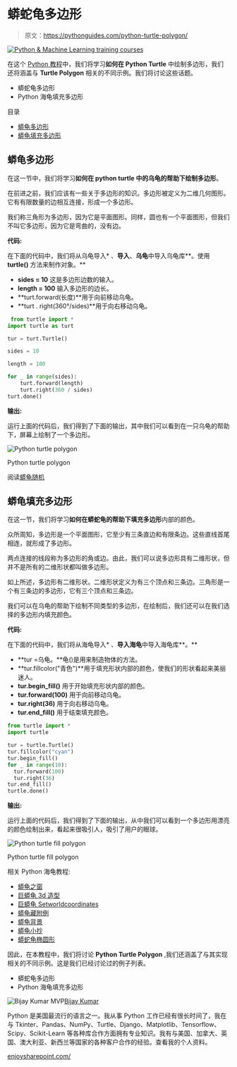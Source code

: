 # 蟒蛇龟多边形

> 原文：<https://pythonguides.com/python-turtle-polygon/>

[![Python & Machine Learning training courses](img/49ec9c6da89a04c9f45bab643f8c765c.png)](https://sharepointsky.teachable.com/p/python-and-machine-learning-training-course)

在这个 [Python 教程](https://pythonguides.com/python-hello-world-program/)中，我们将学习**如何在 Python Turtle** 中绘制多边形，我们还将涵盖与 **Turtle Polygon** 相关的不同示例。我们将讨论这些话题。

*   蟒蛇龟多边形
*   Python 海龟填充多边形

目录

[](#)

*   [蟒龟多边形](#Python_turtle_polygon "Python turtle polygon")
*   [蟒龟填充多边形](#Python_turtle_fill_polygon "Python turtle fill polygon")

## 蟒龟多边形

在这一节中，我们将学习**如何在 python turtle 中的乌龟的帮助下绘制多边形**。

在前进之前，我们应该有一些关于多边形的知识。多边形被定义为二维几何图形。它有有限数量的边相互连接，形成一个多边形。

我们称三角形为多边形，因为它是平面图形。同样，圆也有一个平面图形，但我们不叫它多边形，因为它是弯曲的，没有边。

**代码:**

在下面的代码中，我们将从乌龟导入* 、**导入**、**乌龟**中导入乌龟库**。使用 **turtle()** 方法来制作对象。**

*   **sides = 10** 这是多边形边数的输入。
*   **length = 100** 输入多边形的边长。
*   **turt.forward(长度)**用于向前移动乌龟。
*   **turt . right(360°/sides)**用于向右移动乌龟。

```py
 from turtle import * 
import turtle as turt

tur = turt.Turtle()

sides = 10

length = 100

for _ in range(sides):
    turt.forward(length)
    turt.right(360 / sides)
turt.done()
```

**输出:**

运行上面的代码后，我们得到了下面的输出，其中我们可以看到在一只乌龟的帮助下，屏幕上绘制了一个多边形。

![Python turtle polygon](img/d599097b866bcf1ef81219948f295087.png "Python turtle polygon")

Python turtle polygon

阅读[蟒龟随机](https://pythonguides.com/python-turtle-random/)

## 蟒龟填充多边形

在这一节，我们将学习**如何在蟒蛇龟的帮助下填充多边形**内部的颜色。

众所周知，多边形是一个平面图形，它至少有三条直边和有限条边。这些直线首尾相连，就形成了多边形。

两点连接的线段称为多边形的角或边。由此，我们可以说多边形具有二维形状，但并不是所有的二维形状都叫做多边形。

如上所述，多边形有二维形状。二维形状定义为有三个顶点和三条边。三角形是一个有三条边的多边形，它有三个顶点和三条边。

我们可以在乌龟的帮助下绘制不同类型的多边形，在绘制后，我们还可以在我们选择的多边形内填充颜色。

**代码:**

在下面的代码中，我们将从海龟导入* 、**导入海龟**中导入海龟库**。**

*   **tur =乌龟。**龟()是用来制造物体的方法。
*   **tur.fillcolor("青色")**用于填充形状内部的颜色，使我们的形状看起来美丽迷人。
*   **tur.begin_fill()** 用于开始填充形状内部的颜色。
*   **tur.forward(100)** 用于向前移动乌龟。
*   **tur.right(36)** 用于向右移动乌龟。
*   **tur.end_fill()** 用于结束填充颜色。

```py
from turtle import *
import turtle

tur = turtle.Turtle()
tur.fillcolor("cyan")
tur.begin_fill()
for _ in range(10):
  tur.forward(100)
  tur.right(36)
tur.end_fill() 
turtle.done()
```

**输出:**

运行上面的代码后，我们得到了下面的输出，从中我们可以看到一个多边形用漂亮的颜色绘制出来，看起来很吸引人，吸引了用户的眼球。

![Python turtle fill polygon](img/6b2121c42991ce8bd8e265b86de3fc35.png "Python turtle polygon fill color")

Python turtle fill polygon

相关 Python 海龟教程:

*   [蟒龟之窗](https://pythonguides.com/python-turtle-window/)
*   [巨蟒龟 3d 造型](https://pythonguides.com/python-turtle-3d-shapes/)
*   [巨蟒龟 Setworldcoordinates](https://pythonguides.com/python-turtle-setworldcoordinates/)
*   [蟒龟藏附例](https://pythonguides.com/python-turtle-hide/)
*   [蟒龟背景](https://pythonguides.com/python-turtle-background/)
*   [蟒龟小抄](https://pythonguides.com/python-turtle-cheat-sheet/)
*   [蟒蛇龟椭圆形](https://pythonguides.com/python-turtle-oval/)

因此，在本教程中，我们将讨论 **Python Turtle Polygon** ,我们还涵盖了与其实现相关的不同示例。这是我们已经讨论过的例子列表。

*   蟒蛇龟多边形
*   Python 海龟填充多边形

![Bijay Kumar MVP](img/9cb1c9117bcc4bbbaba71db8d37d76ef.png "Bijay Kumar MVP")[Bijay Kumar](https://pythonguides.com/author/fewlines4biju/)

Python 是美国最流行的语言之一。我从事 Python 工作已经有很长时间了，我在与 Tkinter、Pandas、NumPy、Turtle、Django、Matplotlib、Tensorflow、Scipy、Scikit-Learn 等各种库合作方面拥有专业知识。我有与美国、加拿大、英国、澳大利亚、新西兰等国家的各种客户合作的经验。查看我的个人资料。

[enjoysharepoint.com/](https://enjoysharepoint.com/)[](https://www.facebook.com/fewlines4biju "Facebook")[](https://www.linkedin.com/in/fewlines4biju/ "Linkedin")[](https://twitter.com/fewlines4biju "Twitter")